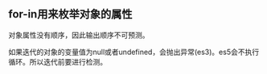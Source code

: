 for-in用来枚举对象的属性
--------------

对象属性没有顺序，因此输出顺序不可预测。

如果迭代的对象的变量值为null或者undefined，会抛出异常(es3)。es5会不执行循环。所以迭代前要进行检测。
